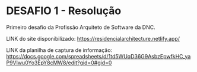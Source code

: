 # DESAFIO 1 - Resolução
Primeiro desafio da Profissão Arquiteto de Software da DNC.

LINK do site disponibilizado: https://residencialarchitecture.netlify.app/

LINK da planilha de captura de informação: https://docs.google.com/spreadsheets/d/1td5WUqD36G9AsbzEpwfkHC_yaP9VIwu0Yo3EpY8cMW8/edit?gid=0#gid=0
